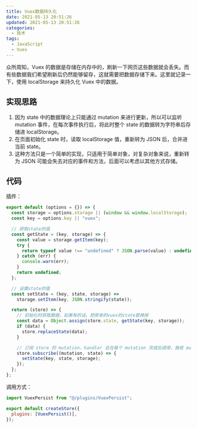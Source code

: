 ```yaml
---
title: Vuex数据持久化
date: 2021-05-13 20:51:26
updated: 2021-05-13 20:51:26
categories:
  - 技术
tags:
  - JavaScript
  - Vuex
---
```


众所周知，Vuex 的数据是存储在内存中的，刷新一下网页这些数据就会丢失。而有些数据我们希望刷新后仍然能够留存，这就需要把数据存储下来。这里就记录一下，使用 localStorage 来持久化 Vuex 中的数据。

<!--more-->

## 实现思路

1. 因为 state 中的数据理论上只能通过 mutation 来进行更新，所以可以监听 mutation 事件，在每次事件执行后，将此时整个 state 的数据转为字符串后存储进 localStorage。
2. 在页面初始化 state 时，读取 localStorage 值，重新转为 JSON 后，合并进当前 state。
3. 这种方法只是一个简单的实现，只适用于简单对象，对复杂对象来说，重新转为 JSON 可能会失去对应的事件和方法，后面可以考虑以其他方式存储。

## 代码

插件：

```js
export default (options = {}) => {
  const storage = options.storage || (window && window.localStorage);
  const key = options.key || "vuex";

  // 获取state的值
  const getState = (key, storage) => {
    const value = storage.getItem(key);
    try {
      return typeof value !== "undefined" ? JSON.parse(value) : undefined;
    } catch (err) {
      console.warn(err);
    }
    return undefined;
  };

  // 设置state的值
  const setState = (key, state, storage) =>
    storage.setItem(key, JSON.stringify(state));

  return (store) => {
    // 初始化时获取数据，如果有的话，把原来的vuex的state替换掉
    const data = Object.assign(store.state, getState(key, storage));
    if (data) {
      store.replaceState(data);
    }

    // 订阅 store 的 mutation。handler 会在每个 mutation 完成后调用，接收 mutation 和经过 mutation 后的状态作为参数
    store.subscribe((mutation, state) => {
      setState(key, state, storage);
    });
  };
};
```

调用方式：

```js
import VuexPersist from "@/plugins/VuexPersist";

export default createStore({
  plugins: [VuexPersist()],
});
```
